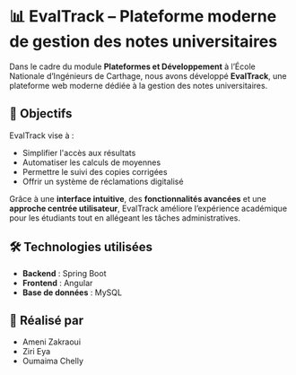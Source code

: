 # 📊 EvalTrack – Plateforme moderne de gestion des notes universitaires

Dans le cadre du module **Plateformes et Développement** à l’École Nationale d’Ingénieurs de Carthage, nous avons développé **EvalTrack**, une plateforme web moderne dédiée à la gestion des notes universitaires.

## 🎯 Objectifs

EvalTrack vise à :
- Simplifier l'accès aux résultats
- Automatiser les calculs de moyennes
- Permettre le suivi des copies corrigées
- Offrir un système de réclamations digitalisé

Grâce à une **interface intuitive**, des **fonctionnalités avancées** et une **approche centrée utilisateur**, EvalTrack améliore l’expérience académique pour les étudiants tout en allégeant les tâches administratives.

## 🛠️ Technologies utilisées

- **Backend** : Spring Boot  
- **Frontend** : Angular  
- **Base de données** : MySQL

## 👥 Réalisé par

- Ameni Zakraoui  
- Ziri Eya  
- Oumaima Chelly
